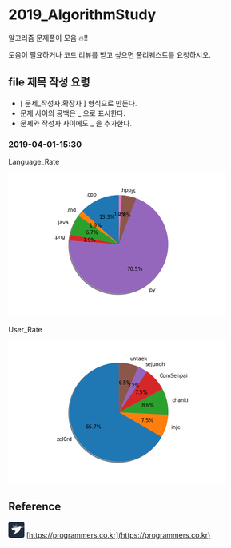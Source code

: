 # 2019_AlgorithmStudy
알고리즘 문제풀이 모음 🔥!!
  
도움이 필요하거나 코드 리뷰를 받고 싶으면 풀리퀘스트를 요청하시오.

## file 제목 작성 요령
- [ 문제_작성자.확장자 ] 형식으로 만든다.
- 문제 사이의 공백은 _ 으로 표시한다.
- 문제와 작성자 사이에도 _ 을 추가한다.

### 2019-04-01-15:30
Language_Rate

![](https://github.com/zel0rd/2019_AlgorithmStudy/blob/master/reference/lanuage_2019-04-01_15-28-02.png)

User_Rate

![](https://github.com/zel0rd/2019_AlgorithmStudy/blob/master/reference/user_2019-04-01_15-27-46.png)

## Reference
![programmers](reference/programmers_ico.png)
[https://programmers.co.kr](https://programmers.co.kr)